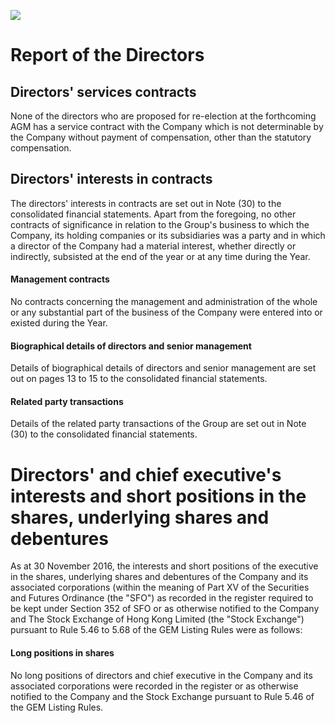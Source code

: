 ![](_page_0_Picture_0.jpeg)

# Report of the Directors

## Directors' services contracts

None of the directors who are proposed for re-election at the forthcoming AGM has a service contract with the Company which is not determinable by the Company without payment of compensation, other than the statutory compensation.

## Directors' interests in contracts

The directors' interests in contracts are set out in Note (30) to the consolidated financial statements. Apart from the foregoing, no other contracts of significance in relation to the Group's business to which the Company, its holding companies or its subsidiaries was a party and in which a director of the Company had a material interest, whether directly or indirectly, subsisted at the end of the year or at any time during the Year.

#### Management contracts

No contracts concerning the management and administration of the whole or any substantial part of the business of the Company were entered into or existed during the Year.

#### Biographical details of directors and senior management

Details of biographical details of directors and senior management are set out on pages 13 to 15 to the consolidated financial statements.

#### Related party transactions

Details of the related party transactions of the Group are set out in Note (30) to the consolidated financial statements.

# Directors' and chief executive's interests and short positions in the shares, underlying shares and debentures

As at 30 November 2016, the interests and short positions of the executive in the shares, underlying shares and debentures of the Company and its associated corporations (within the meaning of Part XV of the Securities and Futures Ordinance (the "SFO") as recorded in the register required to be kept under Section 352 of SFO or as otherwise notified to the Company and The Stock Exchange of Hong Kong Limited (the "Stock Exchange") pursuant to Rule 5.46 to 5.68 of the GEM Listing Rules were as follows:

#### Long positions in shares

No long positions of directors and chief executive in the Company and its associated corporations were recorded in the register or as otherwise notified to the Company and the Stock Exchange pursuant to Rule 5.46 of the GEM Listing Rules.